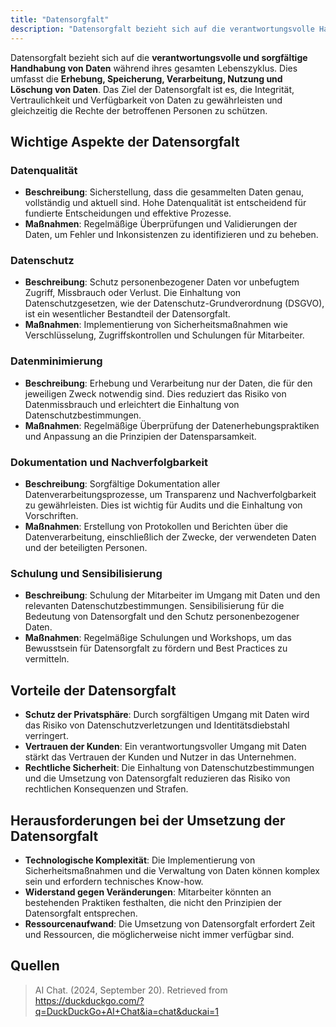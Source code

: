 ```yaml
---
title: "Datensorgfalt"
description: "Datensorgfalt bezieht sich auf die verantwortungsvolle Handhabung von Daten während ihres Lebenszyklus. Sie umfasst Datenqualität, Datenschutz und Datenminimierung. Maßnahmen sind Validierungen, Verschlüsselung und Schulungen. Vorteile sind Schutz der Privatsphäre und rechtliche Sicherheit."
---
```


Datensorgfalt bezieht sich auf die **verantwortungsvolle und sorgfältige Handhabung von Daten** während ihres gesamten Lebenszyklus. Dies umfasst die **Erhebung, Speicherung, Verarbeitung, Nutzung und Löschung von Daten**. Das Ziel der Datensorgfalt ist es, die Integrität, Vertraulichkeit und Verfügbarkeit von Daten zu gewährleisten und gleichzeitig die Rechte der betroffenen Personen zu schützen.

## Wichtige Aspekte der Datensorgfalt

### Datenqualität
- **Beschreibung**: Sicherstellung, dass die gesammelten Daten genau, vollständig und aktuell sind. Hohe Datenqualität ist entscheidend für fundierte Entscheidungen und effektive Prozesse.
- **Maßnahmen**: Regelmäßige Überprüfungen und Validierungen der Daten, um Fehler und Inkonsistenzen zu identifizieren und zu beheben.

### Datenschutz
- **Beschreibung**: Schutz personenbezogener Daten vor unbefugtem Zugriff, Missbrauch oder Verlust. Die Einhaltung von Datenschutzgesetzen, wie der Datenschutz-Grundverordnung (DSGVO), ist ein wesentlicher Bestandteil der Datensorgfalt.
- **Maßnahmen**: Implementierung von Sicherheitsmaßnahmen wie Verschlüsselung, Zugriffskontrollen und Schulungen für Mitarbeiter.

### Datenminimierung
- **Beschreibung**: Erhebung und Verarbeitung nur der Daten, die für den jeweiligen Zweck notwendig sind. Dies reduziert das Risiko von Datenmissbrauch und erleichtert die Einhaltung von Datenschutzbestimmungen.
- **Maßnahmen**: Regelmäßige Überprüfung der Datenerhebungspraktiken und Anpassung an die Prinzipien der Datensparsamkeit.

### Dokumentation und Nachverfolgbarkeit
- **Beschreibung**: Sorgfältige Dokumentation aller Datenverarbeitungsprozesse, um Transparenz und Nachverfolgbarkeit zu gewährleisten. Dies ist wichtig für Audits und die Einhaltung von Vorschriften.
- **Maßnahmen**: Erstellung von Protokollen und Berichten über die Datenverarbeitung, einschließlich der Zwecke, der verwendeten Daten und der beteiligten Personen.

### Schulung und Sensibilisierung
- **Beschreibung**: Schulung der Mitarbeiter im Umgang mit Daten und den relevanten Datenschutzbestimmungen. Sensibilisierung für die Bedeutung von Datensorgfalt und den Schutz personenbezogener Daten.
- **Maßnahmen**: Regelmäßige Schulungen und Workshops, um das Bewusstsein für Datensorgfalt zu fördern und Best Practices zu vermitteln.

## Vorteile der Datensorgfalt
- **Schutz der Privatsphäre**: Durch sorgfältigen Umgang mit Daten wird das Risiko von Datenschutzverletzungen und Identitätsdiebstahl verringert.
- **Vertrauen der Kunden**: Ein verantwortungsvoller Umgang mit Daten stärkt das Vertrauen der Kunden und Nutzer in das Unternehmen.
- **Rechtliche Sicherheit**: Die Einhaltung von Datenschutzbestimmungen und die Umsetzung von Datensorgfalt reduzieren das Risiko von rechtlichen Konsequenzen und Strafen.

## Herausforderungen bei der Umsetzung der Datensorgfalt
- **Technologische Komplexität**: Die Implementierung von Sicherheitsmaßnahmen und die Verwaltung von Daten können komplex sein und erfordern technisches Know-how.
- **Widerstand gegen Veränderungen**: Mitarbeiter könnten an bestehenden Praktiken festhalten, die nicht den Prinzipien der Datensorgfalt entsprechen.
- **Ressourcenaufwand**: Die Umsetzung von Datensorgfalt erfordert Zeit und Ressourcen, die möglicherweise nicht immer verfügbar sind.

## Quellen
> AI Chat. (2024, September 20). Retrieved from https://duckduckgo.com/?q=DuckDuckGo+AI+Chat&ia=chat&duckai=1
